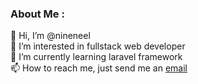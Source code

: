 <div>
  
### About Me :
👋 Hi, I’m @nineneel <br/>
👀 I’m interested in fullstack web developer <br/>
🌱 I’m currently learning laravel framework <br/>
📫 How to reach me, just send me an [email](mailto:sjrnl27@gmail.com?subject=Colaborate%20With%20Me&body=Hello%2C%20Niel%0D%0A%0D%0AI%20Want.....) <br/>
</div>
